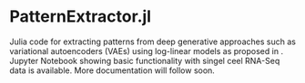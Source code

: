 # PatternExtractor.jl

Julia code for extracting patterns from deep generative approaches such as variational autoencoders (VAEs) using log-linear models as proposed in [](https://academic.oup.com/bioinformatics/article/36/20/5045/5869514). 
Jupyter Notebook showing basic functionality with singel ceel RNA-Seq data is available.
More documentation will follow soon.
